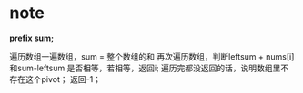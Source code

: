 # note

**prefix sum;**

遍历数组一遍数组，sum = 整个数组的和
再次遍历数组，判断leftsum + nums[i]和sum-leftsum 是否相等，若相等，返回i;
遍历完都没返回的话，说明数组里不存在这个pivot； 返回-1；
